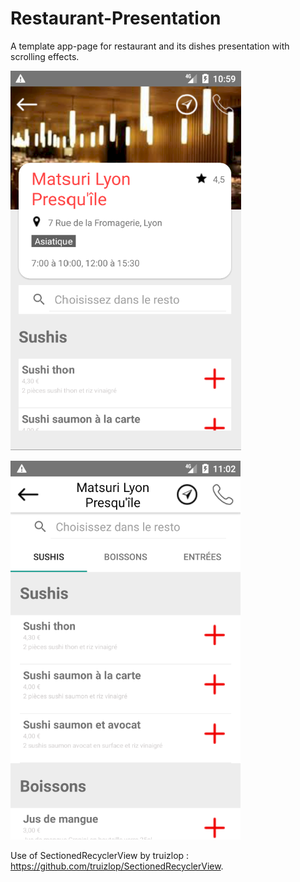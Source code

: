 # Restaurant-Presentation

A template app-page for restaurant and its dishes presentation with scrolling effects.


![Alt text](/Img/img1.png?raw=true "First Picture")


![Alt text](/Img/img2.png?raw=true "Second Picture")


Use of SectionedRecyclerView by truizlop : https://github.com/truizlop/SectionedRecyclerView.
